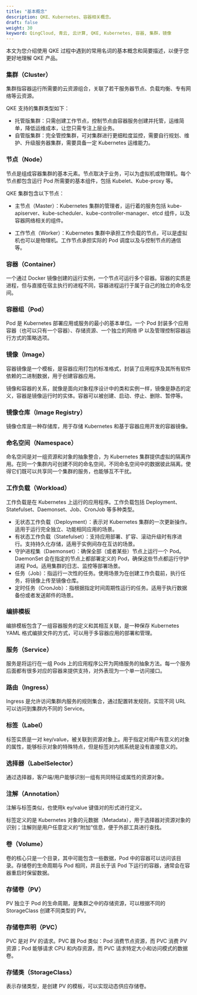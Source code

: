 ```yaml
---
title: "基本概念"
description: QKE、Kubernetes、容器相关概念。
draft: false
weight: 30
keyword: QingCloud, 青云, 云计算, QKE, Kubernetes, 容器, 集群，镜像
---
```


本文为您介绍使用 QKE 过程中遇到的常用名词的基本概念和简要描述，以便于您更好地理解 QKE 产品。

### 集群（Cluster）

集群指容器运行所需要的云资源组合，关联了若干服务器节点、负载均衡、专有网络等云资源。

QKE 支持的集群类型如下：

- 托管版集群：只需创建工作节点，控制节点由容器服务创建并托管，运维简单，降低运维成本，让您只需专注上层业务。
- 自管版集群：完全管控集群，可对集群进行更细粒度监控，需要自行规划、维护、升级服务器集群，需要具备一定 Kubernetes 运维能力。

### 节点（Node）

节点是组成容器集群的基本元素。节点取决于业务，可以为虚拟机或物理机。每个节点都包含运行 Pod 所需要的基本组件，包括 Kubelet、Kube-proxy 等。

QKE 集群包含以下节点：

- 主节点（Master）：Kubernetes 集群的管理者，运行着的服务包括 kube-apiserver、kube-scheduler、kube-controller-manager、etcd 组件，以及容器网络相关的组件。

- 工作节点（Worker）：Kubernetes 集群中承担工作负载的节点，可以是虚拟机也可以是物理机。工作节点承担实际的 Pod 调度以及与控制节点的通信等。

  <!--客户端节点（Client）：提供 VNC 窗口进行登录，可通过客户端节点登录到集群中其他节点。-->

### 容器（Container）

一个通过 Docker 镜像创建的运行实例，一个节点可运行多个容器。容器的实质是进程，但与直接在宿主执行的进程不同，容器进程运行于属于自己的独立的命名空间。

### 容器组（Pod）

Pod 是 Kubernetes 部署应用或服务的最小的基本单位。一个 Pod 封装多个应用容器（也可以只有一个容器）、存储资源、一个独立的网络 IP 以及管理控制容器运行方式的策略选项。

### 镜像（Image）

容器镜像是一个模板，是容器应用打包的标准格式，封装了应用程序及其所有软件依赖的二进制数据，用于创建容器应用。

镜像和容器的关系，就像是面向对象程序设计中的类和实例一样，镜像是静态的定义，容器是镜像运行时的实体。容器可以被创建、启动、停止、删除、暂停等。

### 镜像仓库（Image Registry）

镜像仓库是一种存储库，用于存储 Kubernetes 和基于容器应用开发的容器镜像。

### 命名空间（Namespace）

命名空间是对一组资源和对象的抽象整合，为 Kubernetes 集群提供虚拟的隔离作用。在同一个集群内可创建不同的命名空间，不同命名空间中的数据彼此隔离。使得它们既可以共享同一个集群的服务，也能够互不干扰。

### 工作负载（Workload）

工作负载是在 Kubernetes 上运行的应用程序。工作负载包括 Deployment、Statefulset、Daemonset、Job、CronJob 等多种类型。

- 无状态工作负载（Deployment）：表示对 Kubernetes 集群的一次更新操作。适用于运行完全独立、功能相同应用的场景。
- 有状态工作负载（Statefulset）：支持应用部署、扩容、滚动升级时有序进行。支持持久化存储，适用于实例间存在互访的场景。
- 守护进程集（Daemonset）：确保全部（或者某些）节点上运行一个 Pod。DaemonSet 会在指定的节点上都部署定义的 Pod，确保这些节点都运行守护进程 Pod。适用集群的日志、监控等部署场景。
- 任务（Job）：指运行一次性的任务。使用场景为在创建工作负载前，执行任务，将镜像上传至镜像仓库。
- 定时任务（CronJob）：指根据指定时间周期性运行的任务。适用于执行数据备份或者发送邮件的场景。

### 编排模板

编排模板包含了一组容器服务的定义和其相互关联，是一种保存 Kubernetes YAML 格式编排文件的方式，可以用于多容器应用的部署和管理。

### 服务（Service）

服务是将运行在一组 Pods 上的应用程序公开为网络服务的抽象方法。每一个服务后面都有很多对应的容器来提供支持，对外表现为一个单一访问接口。

### 路由（Ingress）

Ingress 是允许访问集群内服务的规则集合，通过配置转发规则，实现不同 URL 可以访问到集群内不同的 Service。

### 标签（Label）

标签实质是一对 key/value，被关联到资源对象上。用于指定对用户有意义的对象的属性，能够标示对象的特殊特点，但是标签对内核系统是没有直接意义的。

### 选择器（LabelSelector）

通过选择器，客户端/用户能够识别一组有共同特征或属性的资源对象。

### 注解（Annotation）

 注解与标签类似，也使用k ey/value 键值对的形式进行定义。

标签定义的是 Kubernetes 对象的元数据（Metadata），用于选择器对资源对象的识别；注解则是用户任意定义的“附加”信息，便于外部工具进行查找。

### 卷（Volume）

卷的核心只是一个目录，其中可能包含一些数据，Pod 中的容器可以访问该目录。存储卷的生命周期与 Pod 相同，并且长于该 Pod 下运行的容器，通常会在容器重启时保留数据。

### 存储卷（PV）

PV 独立于 Pod 的生命周期，是集群之中的存储资源，可以根据不同的 StorageClass 创建不同类型的 PV。

### 存储卷声明（PVC）

PVC 是对 PV 的请求。PVC 跟 Pod 类似：Pod 消费节点资源，而 PVC 消费 PV 资源；Pod 能够请求 CPU 和内存资源，而 PVC 请求特定大小和访问模式的数据卷。

### 存储类（StorageClass）

表示存储类型，是创建 PV 的模板，可以实现动态供应存储卷。




